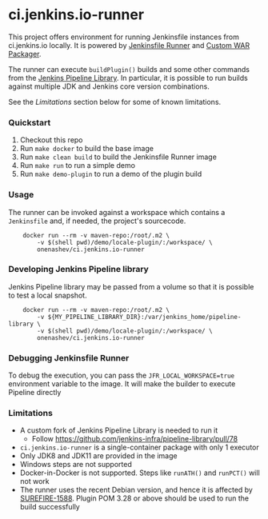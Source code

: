 ci.jenkins.io-runner
===

This project offers environment for running Jenkinsfile instances from ci.jenkins.io locally.
It is powered by [Jenkinsfile Runner](https://github.com/jenkinsci/jenkinsfile-runner)
and [Custom WAR Packager](https://github.com/jenkinsci/custom-war-packager).

The runner can execute `buildPlugin()` builds and some other commands from
the [Jenkins Pipeline Library](https://github.com/jenkins-infra/pipeline-library).
In particular, it is possible to run builds against multiple JDK and Jenkins core version combinations.

See the _Limitations_ section below for some of known limitations.

### Quickstart

1. Checkout this repo
2. Run `make docker` to build the base image
3. Run `make clean build` to build the Jenkinsfile Runner image
4. Run `make run` to run a simple demo
5. Run `make demo-plugin` to run a demo of the plugin build

### Usage

The runner can be invoked against a workspace which contains a `Jenkinsfile`
and, if needed, the project's sourcecode.

```
	docker run --rm -v maven-repo:/root/.m2 \
	    -v $(shell pwd)/demo/locale-plugin/:/workspace/ \
	    onenashev/ci.jenkins.io-runner
```

### Developing Jenkins Pipeline library

Jenkins Pipeline library may be passed from a volume so that it is possible to test a local snapshot.

```
	docker run --rm -v maven-repo:/root/.m2 \
	    -v ${MY_PIPELINE_LIBRARY_DIR}:/var/jenkins_home/pipeline-library \
	    -v $(shell pwd)/demo/locale-plugin/:/workspace/ \
	    onenashev/ci.jenkins.io-runner
```

### Debugging Jenkinsfile Runner

To debug the execution, you can pass the `JFR_LOCAL_WORKSPACE=true` environment variable to the image.
It will make the builder to execute Pipeline directly 

### Limitations

* A custom fork of Jenkins Pipeline Library is needed to run it
  * Follow https://github.com/jenkins-infra/pipeline-library/pull/78
* `ci.jenkins.io-runner` is a single-container package with only 1 executor
* Only JDK8 and JDK11 are provided in the image
* Windows steps are not supported
* Docker-in-Docker is not supported. Steps like `runATH()` and `runPCT()` will not work
* The runner uses the recent Debian version, and hence it is affected by
  [SUREFIRE-1588](https://issues.apache.org/jira/browse/SUREFIRE-1588).
  Plugin POM 3.28 or above should be used to run the build successfully

